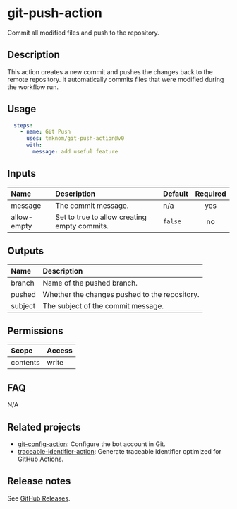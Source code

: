# git-push-action

Commit all modified files and push to the repository.

<!-- actdocs start -->

## Description

This action creates a new commit and pushes the changes back to the remote repository.
It automatically commits files that were modified during the workflow run.

## Usage

```yaml
  steps:
    - name: Git Push
      uses: tmknom/git-push-action@v0
      with:
        message: add useful feature
```

## Inputs

| Name | Description | Default | Required |
| :--- | :---------- | :------ | :------: |
| message | The commit message. | n/a | yes |
| allow-empty | Set to true to allow creating empty commits. | `false` | no |

## Outputs

| Name | Description |
| :--- | :---------- |
| branch | Name of the pushed branch. |
| pushed | Whether the changes pushed to the repository. |
| subject | The subject of the commit message. |

<!-- actdocs end -->

## Permissions

| Scope    | Access |
| :------- | :----- |
| contents | write  |

## FAQ

N/A

## Related projects

- [git-config-action](https://github.com/tmknom/git-config-action): Configure the bot account in Git.
- [traceable-identifier-action](https://github.com/tmknom/traceable-identifier-action): Generate traceable identifier optimized for GitHub Actions.

## Release notes

See [GitHub Releases][releases].

[releases]: https://github.com/tmknom/git-push-action/releases
